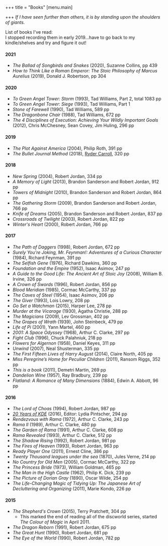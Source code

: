+++
title = "Books"
[menu.main]

+++
_If I have seen further than others, it is by standing upon the shoulders of giants._

List of books I've read:  
I stopped recording them in early 2019...have to go back to my kindle/shelves and try and figure it out!

#### 2021

* _The Ballad of Songbirds and Snakes_ (2020), Suzanne Collins, pp 439
* _How to Think Like a Roman Emperor: The Stoic Philosophy of Marcus Aurelius_ (2019), Donald J. Robertson, pp 304

#### 2020

* _To Green Angel Tower: Storm_ (1993), Tad Williams, Part 2, total 1083 pp
* _To Green Angel Tower: Siege_ (1993), Tad Williams, Part 1
* _Stone of Farewell_ (1990), Tad Williams, 589 pp
* _The Dragonbone Chair_ (1988), Tad Williams, 672 pp
* _The 4 Disciplines of Execution: Achieving Your Wildly Important Goals_ (2012),  Chris McChesney, Sean Covey, Jim Huling, 296 pp

#### 2019

* _The Plot Against America_ (2004), Philip Roth, 391 pp
* _The Bullet Journal Method_ (2018), [Ryder Carroll](https://bulletjournal.com/), 320 pp

#### 2018

* _New Spring_ (2004), Robert Jordan, 334 pp
* _A Memory of Light_ (2013), Brandon Sanderson and Robert Jordan, 912 pp
* _Towers of Midnight_ (2010), Brandon Sanderson and Robert Jordan, 864 pp
* _The Gathering Storm_ (2009), Brandon Sanderson and Robert Jordan, 766 pp
* _Knife of Dreams_ (2005), Brandon Sanderson and Robert Jordan, 837 pp
* _Crossroads of Twilight_ (2003), Robert Jordan, 822 pp
* _Winter's Heart_ (2000), Robert Jordan, 766 pp

#### 2017

* _The Path of Daggers_ (1998), Robert Jordan, 672 pp
* _Surely You're Joking, Mr. Feynman!: Adventures of a Curious Character_ (1984), Richard Feynman, 391 pp
* _The Selfish Gene_ (1976), Richard Dawkins, 360 pp
* _Foundation and the Empire_ (1952), Isaac Asimov, 247 pp
* _A Guide to the Good Life: The Ancient Art of Stoic Joy_ (2008), William B. Irvine, 326 pp
* _A Crown of Swords_ (1996), Robert Jordan, 856 pp
* _Blood Meridian_ (1985), Cormac McCarthy, 337 pp
* _The Caves of Steel_ (1954), Isaac Asimov, 206 pp
* _The Giver_ (1993), Lois Lowry, 208 pp
* _Go Set a Watchman_ (2015), Harper Lee, 278 pp
* _Murder at the Vicarage_ (1930), Agatha Christie, 288 pp
* _The Magicians_ (2009), Lev Grossman, 402 pp
* _The Grapes of Wrath_ (1939), John Steinbeck, 479 pp
* _Life of Pi_ (2001), Yann Martel, 460 pp
* _2001: A Space Odyssey_ (1968), Arthur C. Clarke, 297 pp
* _Fight Club_ (1996), Chuck Palahniuk, 218 pp
* _Flowers for Algernon_ (1958), Daniel Keyes, 311 pp
* _Unwind_ (2007), Neal Shusterman, 335 pp
* _The First Fifteen Lives of Harry August_ (2014), Claire North, 405 pp
* _Miss Peregrine’s Home for Peculiar Children_ (2011), Ransom Riggs, 352 pp
* _This is a book_ (2011), Demetri Martin, 269 pp
* _Dandelion Wine_ (1957), Ray Bradbury, 239 pp
* _Flatland: A Romance of Many Dimensions_ (1884), Edwin A. Abbott, 96 pp

#### 2016

* _The Lord of Choas_ (1994), Robert Jordan, 987 pp
* [_20 Years of KDE_](https://20years.kde.org/book/) (2016), Editor: Lydia Pintscher, 294 pp
* _Rendezvous with Rama_ (1972), Arthur C. Clarke, 243 pp
* _Rama II_ (1989), Arthur C. Clarke, 480 pp
* _The Garden of Rama_ (1991), Arthur C. Clarke, 608 pp
* _Rama Revealed_ (1993), Arthur C. Clarke, 512 pp
* _The Shadow Rising_ (1992), Robert Jordan, 981 pp
* _The Fires of Heaven_ (1993), Robert Jordan, 963 pp
* _Ready Player One_ (2011), Ernest Cline, 386 pp
* _Twenty Thousand leagues under the sea_ (1870), Jules Verne, 214 pp
* _No Country for Old Men_ (2005), Cormac McCarthy, 322 pp
* _The Princess Bride_ (1973), William Goldman, 465 pp
* _The Man in the High Castle_ (1962), Philip K. Dick, 239 pp
* _The Picture of Dorian Gray_ (1890), Oscar Wilde, 254 pp
* _The Life-Changing Magic of Tidying Up: The Japanese Art of Decluttering and Organizing_ (2011), Marie Kondo, 226 pp

#### 2015

* _The Shepherd's Crown_ (2015), Terry Pratchett, 304 pp
  * This marked the end of reading all of the discworld series, started _The Colour of Magic_ in April 2011.
* _The Dragon Reborn_ (1991), Robert Jordan, 675 pp
* _The Great Hunt_ (1990), Robert Jordan, 681 pp
* _The Eye of the World_ (1990), Robert Jordan, 782 pp